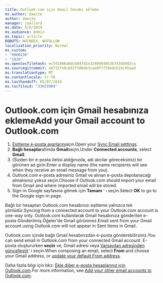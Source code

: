```yaml
---
title: Outlook.com için Gmail hesabı ekleme
ms.author: daeite
author: daeite
manager: joallard
ms.date: 5/6/2019
ms.audience: Admin
ms.topic: article
ROBOTS: NOINDEX, NOFOLLOW
localization_priority: Normal
ms.custom:
- "9000236"
- "1820"
ms.openlocfilehash: ec541066a0dc6047d1e32409048b3b743dd482ca
ms.sourcegitcommit: eb715fe9cb01f50bde3cae0f7739edcb24c95aad
ms.translationtype: MT
ms.contentlocale: tr-TR
ms.lasthandoff: 05/07/2019
ms.locfileid: "33653909"
---
```

# <a name="add-your-gmail-account-to-outlookcom"></a><span data-ttu-id="b62ba-102">Outlook.com için Gmail hesabınıza ekleme</span><span class="sxs-lookup"><span data-stu-id="b62ba-102">Add your Gmail account to Outlook.com</span></span>

1. <span data-ttu-id="b62ba-103">[Eşitleme e-posta ayarlarını](https://go.microsoft.com/fwlink/?linkid=875264)açın.</span><span class="sxs-lookup"><span data-stu-id="b62ba-103">Open your [Sync Email settings](https://go.microsoft.com/fwlink/?linkid=875264).</span></span>
2. <span data-ttu-id="b62ba-104">**Bağlı hesaplar**altında **Gmail**seçin.</span><span class="sxs-lookup"><span data-stu-id="b62ba-104">Under **Connected accounts**, select **Gmail**.</span></span>
3. <span data-ttu-id="b62ba-105">(Sizden bir e-posta iletisi aldığınızda, adı alıcılar göreceksiniz) bir görünen ad girin.</span><span class="sxs-lookup"><span data-stu-id="b62ba-105">Enter a display name (the name recipients will see when they receive an email message from you).</span></span>
4. <span data-ttu-id="b62ba-106">Outlook.com e-posta adresiniz Gmail ve alınan e-posta depolanacağı almalısınız yoksa seçin.</span><span class="sxs-lookup"><span data-stu-id="b62ba-106">Choose if Outlook.com should import your email from Gmail and where imported email will be stored.</span></span>
5. <span data-ttu-id="b62ba-107">Sign-in Google sayfasına gitmek için **Tamam** ' ı seçin.</span><span class="sxs-lookup"><span data-stu-id="b62ba-107">Select **OK** to go to the Google sign-in page.</span></span>

<span data-ttu-id="b62ba-108">Bağlı bir hesaptan Outlook.com hesabınızı eşitleme yalnızca tek yönlüdür.</span><span class="sxs-lookup"><span data-stu-id="b62ba-108">Syncing from a connected account to your Outlook.com account is one-way only.</span></span> <span data-ttu-id="b62ba-109">Outlook.com kullanılarak Gmail hesabınıza gönderilen e-posta Gönderilmiş Öğeler'de Gmail görünmez.</span><span class="sxs-lookup"><span data-stu-id="b62ba-109">Email sent from your Gmail account using Outlook.com will not appear in Sent Items in Gmail.</span></span>

<span data-ttu-id="b62ba-110">Outlook.com içinde bağlı Gmail hesabınızdan e-posta gönderebilirsiniz.</span><span class="sxs-lookup"><span data-stu-id="b62ba-110">You can send email in Outlook.com from your connected Gmail account.</span></span> <span data-ttu-id="b62ba-111">E-posta oluştururken **seçin** ve, Gmail adresi veya [Varsayılan adresinden güncelleştir](https://go.microsoft.com/fwlink/?linkid=875264)' i seçin.</span><span class="sxs-lookup"><span data-stu-id="b62ba-111">When composing an email, select **From** and choose your Gmail address, or [update your default From address](https://go.microsoft.com/fwlink/?linkid=875264).</span></span>

<span data-ttu-id="b62ba-112">Daha fazla bilgi için bkz: [Ekle diğer e-posta hesaplarınız için Outlook.com](https://support.office.com/article/c5224df4-5885-4e79-91ba-523aa743f0ba).</span><span class="sxs-lookup"><span data-stu-id="b62ba-112">For more information, see [Add your other email accounts to Outlook.com](https://support.office.com/article/c5224df4-5885-4e79-91ba-523aa743f0ba).</span></span>